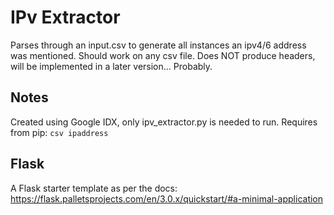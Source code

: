 # IPv Extractor
Parses through an input.csv to generate all instances an ipv4/6 address was mentioned. Should work on any csv file. Does NOT produce headers, will be implemented in a later version... Probably.

## Notes
Created using Google IDX, only ipv_extractor.py is needed to run.
Requires from pip:
`csv
ipaddress`

## Flask
A Flask starter template as per the docs: https://flask.palletsprojects.com/en/3.0.x/quickstart/#a-minimal-application
